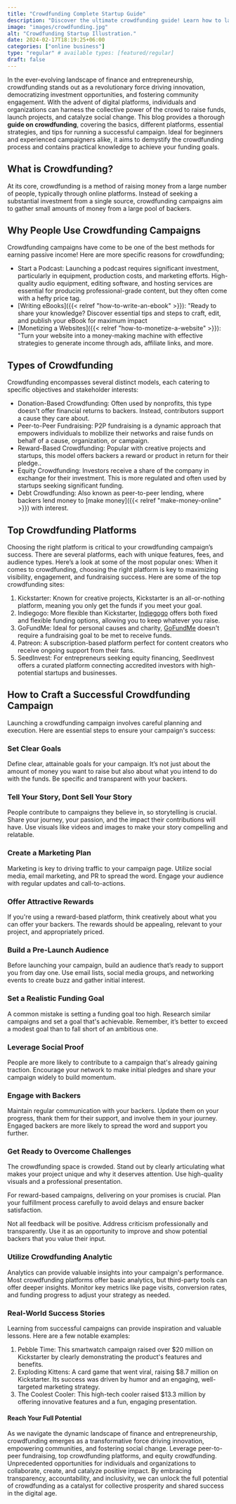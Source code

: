 ```yaml
---
title: "Crowdfunding Complete Startup Guide"
description: "Discover the ultimate crowdfunding guide! Learn how to launch successful campaigns, engage backers, and fund your next big idea effectively."
image: "images/crowdfunding.jpg"
alt: "Crowdfunding Startup Illustration."
date: 2024-02-17T18:19:25+06:00
categories: ["online business"]
type: "regular" # available types: [featured/regular]
draft: false
---
```


In the ever-evolving landscape of finance and entrepreneurship, crowdfunding stands out as a revolutionary force driving innovation, democratizing investment opportunities, and fostering community engagement. With the advent of digital platforms, individuals and organizations can harness the collective power of the crowd to raise funds, launch projects, and catalyze social change. This blog provides a thorough **guide on crowdfunding**, covering the basics, different platforms, essential strategies, and tips for running a successful campaign. Ideal for beginners and experienced campaigners alike, it aims to demystify the crowdfunding process and contains practical knowledge to achieve your funding goals.

## What is Crowdfunding?

At its core, crowdfunding is a method of raising money from a large number of people, typically through online platforms. Instead of seeking a substantial investment from a single source, crowdfunding campaigns aim to gather small amounts of money from a large pool of backers.

## Why People Use Crowdfunding Campaigns

Crowdfunding campaigns have come to be one of the best methods for earning passive income! Here are more specific reasons for crowdfunding;

* Start a Podcast: Launching a podcast requires significant investment, particularly in equipment, production costs, and marketing efforts. High-quality audio equipment, editing software, and hosting services are essential for producing professional-grade content, but they often come with a hefty price tag.
* [Writing eBooks]({{< relref "how-to-write-an-ebook" >}}): "Ready to share your knowledge? Discover essential tips and steps to craft, edit, and publish your eBook for maximum impact
* [Monetizing a Websites]({{< relref "how-to-monetize-a-website" >}}): "Turn your website into a money-making machine with effective strategies to generate income through ads, affiliate links, and more.

## Types of Crowdfunding

Crowdfunding encompasses several distinct models, each catering to specific objectives and stakeholder interests:

* Donation-Based Crowdfunding: Often used by nonprofits, this type doesn't offer financial returns to backers. Instead, contributors support a cause they care about.
* Peer-to-Peer Fundraising: P2P fundraising is a dynamic approach that empowers individuals to mobilize their networks and raise funds on behalf of a cause, organization, or campaign.
* Reward-Based Crowdfunding: Popular with creative projects and startups, this model offers backers a reward or product in return for their pledge..
* Equity Crowdfunding: Investors receive a share of the company in exchange for their investment. This is more regulated and often used by startups seeking significant funding.
* Debt Crowdfunding: Also known as peer-to-peer lending, where backers lend money to [make money]({{< relref "make-money-online" >}}) with interest.

## Top Crowdfunding Platforms

Choosing the right platform is critical to your crowdfunding campaign’s success. There are several platforms, each with unique features, fees, and audience types. Here’s a look at some of the most popular ones:
When it comes to crowdfunding, choosing the right platform is key to maximizing visibility, engagement, and fundraising success. Here are some of the top crowdfunding sites:

1. Kickstarter: Known for creative projects, Kickstarter is an all-or-nothing platform, meaning you only get the funds if you meet your goal.
2. Indiegogo: More flexible than Kickstarter, [Indiegogo](https://www.indiegogo.com/) offers both fixed and flexible funding options, allowing you to keep whatever you raise.
3. GoFundMe: Ideal for personal causes and charity, [GoFundMe](https://www.gofundme.com/) doesn't require a fundraising goal to be met to receive funds.
4. Patreon: A subscription-based platform perfect for content creators who receive ongoing support from their fans.
5. SeedInvest: For entrepreneurs seeking equity financing, SeedInvest offers a curated platform connecting accredited investors with high-potential startups and businesses.

## How to Craft a Successful Crowdfunding Campaign

Launching a crowdfunding campaign involves careful planning and execution. Here are essential steps to ensure your campaign's success:

### Set Clear Goals

Define clear, attainable goals for your campaign. It’s not just about the amount of money you want to raise but also about what you intend to do with the funds. Be specific and transparent with your backers.

### Tell Your Story, Dont Sell Your Story

People contribute to campaigns they believe in, so storytelling is crucial. Share your journey, your passion, and the impact their contributions will have. Use visuals like videos and images to make your story compelling and relatable.

### Create a Marketing Plan

Marketing is key to driving traffic to your campaign page. Utilize social media, email marketing, and PR to spread the word. Engage your audience with regular updates and call-to-actions.

### Offer Attractive Rewards

If you're using a reward-based platform, think creatively about what you can offer your backers. The rewards should be appealing, relevant to your project, and appropriately priced.

### Build a Pre-Launch Audience

Before launching your campaign, build an audience that’s ready to support you from day one. Use email lists, social media groups, and networking events to create buzz and gather initial interest.

### Set a Realistic Funding Goal

A common mistake is setting a funding goal too high. Research similar campaigns and set a goal that's achievable. Remember, it’s better to exceed a modest goal than to fall short of an ambitious one.

### Leverage Social Proof

People are more likely to contribute to a campaign that's already gaining traction. Encourage your network to make initial pledges and share your campaign widely to build momentum.

### Engage with Backers

Maintain regular communication with your backers. Update them on your progress, thank them for their support, and involve them in your journey. Engaged backers are more likely to spread the word and support you further.

### Get Ready to Overcome Challenges

The crowdfunding space is crowded. Stand out by clearly articulating what makes your project unique and why it deserves attention. Use high-quality visuals and a professional presentation.

For reward-based campaigns, delivering on your promises is crucial. Plan your fulfillment process carefully to avoid delays and ensure backer satisfaction.

Not all feedback will be positive. Address criticism professionally and transparently. Use it as an opportunity to improve and show potential backers that you value their input.

### Utilize Crowdfunding Analytic

Analytics can provide valuable insights into your campaign's performance. Most crowdfunding platforms offer basic analytics, but third-party tools can offer deeper insights. Monitor key metrics like page visits, conversion rates, and funding progress to adjust your strategy as needed.

### Real-World Success Stories

Learning from successful campaigns can provide inspiration and valuable lessons. Here are a few notable examples:

1. Pebble Time: This smartwatch campaign raised over $20 million on Kickstarter by clearly demonstrating the product's features and benefits.
2. Exploding Kittens: A card game that went viral, raising $8.7 million on Kickstarter. Its success was driven by humor and an engaging, well-targeted marketing strategy.
3. The Coolest Cooler: This high-tech cooler raised $13.3 million by offering innovative features and a fun, engaging presentation.

#### Reach Your Full Potential

As we navigate the dynamic landscape of finance and entrepreneurship, crowdfunding emerges as a transformative force driving innovation, empowering communities, and fostering social change. Leverage peer-to-peer fundraising, top crowdfunding platforms, and equity crowdfunding. Unprecedented opportunities for individuals and organizations to collaborate, create, and catalyze positive impact. By embracing transparency, accountability, and inclusivity, we can unlock the full potential of crowdfunding as a catalyst for collective prosperity and shared success in the digital age.

